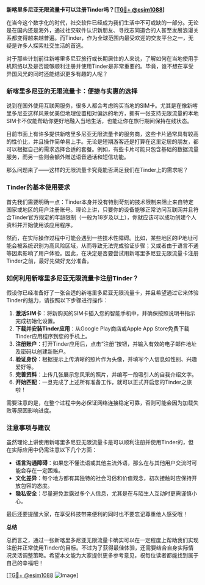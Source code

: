 **新喀里多尼亚无限流量卡可以注册Tinder吗？[[TG💪+ @esim1088](https://t.me/s/esim1088)]**

在当今这个数字化的时代，社交软件已经成为我们生活中不可或缺的一部分。无论是在国内还是海外，通过社交软件认识新朋友、寻找志同道合的人甚至发展浪漫关系都变得越来越普遍。而Tinder，作为全球范围内最受欢迎的交友平台之一，无疑是许多人探索社交生活的首选。

对于那些计划前往新喀里多尼亚旅行或长期居住的人来说，了解如何在当地使用手机网络以及是否能够顺利注册并使用Tinder是非常重要的。毕竟，谁不想在享受异国风光的同时还能结识更多有趣的人呢？

### 新喀里多尼亚的无限流量卡：便捷与实惠的选择

说到在国外使用互联网服务，很多人都会考虑购买当地的SIM卡。尤其是在像新喀里多尼亚这样风景优美但地理位置相对偏远的地方，拥有一张支持无限流量的本地SIM卡不仅能帮助你更好地融入当地生活，也能让你在旅行期间保持在线状态。

目前市面上有许多提供新喀里多尼亚无限流量卡的服务商，这些卡片通常具有较高的性价比，并且操作简单易上手。无论是短期游客还是打算在这里定居的朋友，都可以根据自己的需求选择合适的套餐。例如，有些卡片可能只包含基础的数据流量服务，而另一些则会额外赠送语音通话和短信功能。

那么问题来了——这样的无限流量卡究竟能否满足我们在Tinder上的需求呢？

### Tinder的基本使用要求

首先我们需要明确一点：Tinder本身并没有特别苛刻的技术限制来阻止来自特定国家或地区的用户注册账号。理论上讲，只要你的设备能够正常访问互联网并且符合Tinder官方规定的年龄限制（一般为18岁及以上），你就应该可以成功创建个人资料并开始使用该应用程序。

然而，在实际操作过程中可能会遇到一些技术性障碍。比如，某些地区的IP地址可能会被系统识别为高风险区域，从而导致无法完成验证步骤；又或者由于语言不通等因素影响了用户体验。因此，在决定是否要尝试用新喀里多尼亚无限流量卡注册Tinder之前，最好先做好充分准备。

### 如何利用新喀里多尼亚无限流量卡注册Tinder？

假设你已经准备好了一张合适的新喀里多尼亚无限流量卡，并且希望通过它来体验Tinder的魅力，请按照以下步骤进行操作：

1. **激活SIM卡**：将新购买的SIM卡插入您的智能手机中，并确保按照说明书指示完成初始化设置。
2. **下载并安装Tinder应用**：从Google Play商店或Apple App Store免费下载Tinder应用程序到您的手机上。
3. **注册账户**：打开Tinder应用后，点击“注册”按钮，并输入有效的电子邮件地址及密码以创建新账户。
4. **验证身份**：根据提示上传清晰的照片作为头像，并填写个人信息如性别、兴趣爱好等。
5. **完善资料**：上传几张展示您风采的照片，并编写一段吸引人的自我介绍文字。
6. **开始匹配**：一旦完成了上述所有准备工作，就可以正式开启您的Tinder之旅啦！

需要注意的是，在整个过程中务必保证网络连接稳定可靠，否则可能会因为加载失败等原因影响进度。

### 注意事项与建议

虽然理论上讲使用新喀里多尼亚无限流量卡是可以顺利注册并使用Tinder的，但在实际应用中仍需注意以下几个方面：

- **语言沟通障碍**：如果您不懂法语或其他主流外语，那么在与其他用户交流时可能会存在一定困难。
- **文化差异**：每个地方都有其独特的社会习俗和价值观念，初次接触时应保持开放包容的态度。
- **隐私安全**：尽量避免泄露过多个人信息，尤其是在与陌生人互动时更需谨慎小心。

最后还要提醒大家，在享受科技带来便利的同时也不要忘记尊重他人感受哦！

**总结**

总而言之，通过一张新喀里多尼亚无限流量卡确实可以在一定程度上帮助我们实现注册并正常使用Tinder的目标。不过为了获得最佳体验，还需要结合自身实际情况灵活调整策略。希望本文能为大家提供更多参考意见，祝每位读者都能找到属于自己的幸福吧！

[[TG💪+ @esim1088](https://t.me/s/esim1088) ![Image](https://i.postimg.cc/4NQfJmqS/Snipaste-2025-05-13-00-14-12.png)]